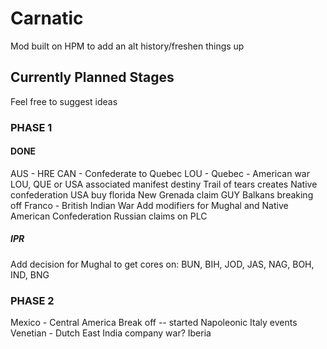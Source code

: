 # Carnatic #

Mod built on HPM to add an alt history/freshen things up

## Currently Planned Stages ##
Feel free to suggest ideas

### PHASE 1 ###

#### DONE ####
AUS - HRE 
CAN - Confederate to Quebec 
LOU - Quebec - American war 
LOU, QUE or USA associated manifest destiny 
Trail of tears creates Native confederation 
USA buy florida 
New Grenada claim GUY
Balkans breaking off
Franco - British Indian War
Add modifiers for Mughal and Native American Confederation
Russian claims on PLC

##### IPR #####
Add decision for Mughal to get cores on: BUN, BIH, JOD, JAS, NAG, BOH, IND, BNG

### PHASE 2 ###
Mexico - Central America Break off -- started
Napoleonic Italy events 
Venetian - Dutch East India company war?
Iberia